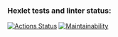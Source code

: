 ### Hexlet tests and linter status:
[![Actions Status](https://github.com/Mkleon/php-project-lvl1/workflows/hexlet-check/badge.svg)](https://github.com/Mkleon/php-project-lvl1/actions)
[![Maintainability](https://api.codeclimate.com/v1/badges/4d9197ec43cf5bc55a55/maintainability)](https://codeclimate.com/github/Mkleon/php-project-lvl1/maintainability)
